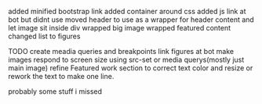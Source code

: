 added minified bootstrap link
added container around css
added js link at bot but didnt use
moved header to use as a wrapper for header content and let image sit inside div
wrapped big image
wrapped featured content
changed list to figures



TODO
create meadia queries and breakpoints
link figures at bot
make images respond to screen size using src-set or media querys(mostly just main image)
refine Featured work section to correct text color and resize or rework the text to make one line.

probably some stuff i missed

